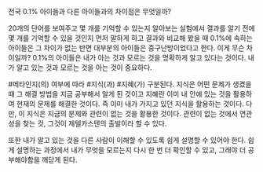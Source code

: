 전국 0.1% 아이들과 다른 아이들과의 차이점은 무엇일까?

20개의 단어를 보여주고 몇 개를 기억할 수 있는지 알아보는 실험에서 결과를 알기 전에 몇 개를 기억할 수 있을 것인지 먼저 말하게 하고 결과와 비교해 봤을 때 0.1%에 속하는 아이들은 그 차이가 없는 반면 대부분의 아이들은 중구난방이었다고 한다. 이게 무슨 차이일까?
0.1%의 아이들은 내가 아는 것과 모르는 것을 명확하게 알고 있다는 것이다. 내가 알고 있는 것과 모르는 것을 아는 것이 중요하다.

#메타인지(의) 여부에 따라 #지식(과) #지혜(가) 구분된다.
지식은 어떤 문제가 생겼을 때 그 해결 방법을 지금 공부해서 알게 된 것이고 지혜란 이미 내 안에 있는 것을 활용하여 현재의 문제를 해결한 것이다. 즉 이미 내가 가지고 있던 지식을 활용하는 것이다. 다만, 이 지식은 지금의 문제와 관련이 없는 것을 활용한 것이다. 관련이 없는 것에서 연관성을 찾는 것, 그것이 제텔카스텐의 출발이라 할 수 있다.

또한 내가 알고 있는 것을 다른 사람이 이해할 수 있도록 쉽게 설명할 수 있어야 한다. 쉽게 설명하는 과정에서 내가 무엇을 모르는지 다시 한 번 더 확인할 수 있고, 그래야 더 공부해야함을 깨닫게 된다.